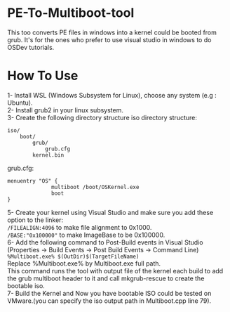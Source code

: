 # PE-To-Multiboot-tool
This too converts PE files in windows into a kernel could be booted from grub.
It's for the ones who prefer to use visual studio in windows to do OSDev tutorials.
# How To Use
1- Install WSL (Windows Subsystem for Linux), choose any system (e.g : Ubuntu).<br>
2- Install grub2 in your linux subsystem.<br>
3- Create the following directory structure
iso directory structure:
```
iso/
    boot/
        grub/
            grub.cfg
        kernel.bin
```
grub.cfg:
```
menuentry "OS" {
              multiboot /boot/OSKernel.exe
              boot
}
```
5- Create your kernel using Visual Studio and make sure you add these option to the linker:<br>
```/FILEALIGN:4096``` to make file alignment to 0x1000.<br>
```/BASE:"0x100000"``` to make ImageBase to be 0x100000.<br>
6- Add the following command to Post-Build events in Visual Studio (Properties -> Build Events -> Post Build Events -> Command Line)<br>
```%Multiboot.exe% $(OutDir)$(TargetFileName)```<br>
Replace %Multiboot.exe% by Multiboot.exe full path.<br>
This command runs the tool with output file of the kernel each build to add the grub multiboot header to it and call mkgrub-rescue to create the bootable iso.<br>
7- Build the Kernel and Now you have bootable ISO could be tested on VMware.(you can specify the iso output path in Multiboot.cpp line 79).
